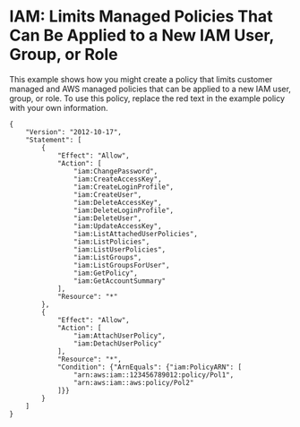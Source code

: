 # IAM: Limits Managed Policies That Can Be Applied to a New IAM User, Group, or Role<a name="reference_policies_examples_iam_limit-managed"></a>

This example shows how you might create a policy that limits customer managed and AWS managed policies that can be applied to a new IAM user, group, or role\. To use this policy, replace the red text in the example policy with your own information\.

```
{
    "Version": "2012-10-17",
    "Statement": [
        {
            "Effect": "Allow",
            "Action": [
                "iam:ChangePassword",
                "iam:CreateAccessKey",
                "iam:CreateLoginProfile",
                "iam:CreateUser",
                "iam:DeleteAccessKey",
                "iam:DeleteLoginProfile",
                "iam:DeleteUser",
                "iam:UpdateAccessKey",
                "iam:ListAttachedUserPolicies",
                "iam:ListPolicies",
                "iam:ListUserPolicies",
                "iam:ListGroups",
                "iam:ListGroupsForUser",
                "iam:GetPolicy",
                "iam:GetAccountSummary"
            ],
            "Resource": "*"
        },
        {
            "Effect": "Allow",
            "Action": [
                "iam:AttachUserPolicy",
                "iam:DetachUserPolicy"
            ],
            "Resource": "*",
            "Condition": {"ArnEquals": {"iam:PolicyARN": [
                "arn:aws:iam::123456789012:policy/Pol1",
                "arn:aws:iam::aws:policy/Pol2"
            ]}}
        }
    ]
}
```